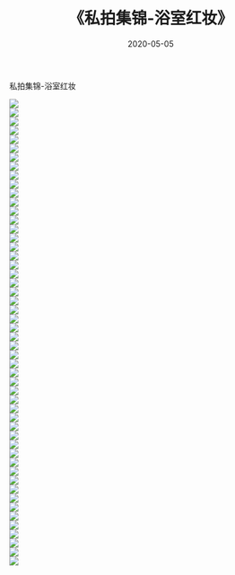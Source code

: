 ﻿---
layout: post
title:  《私拍集锦-浴室红妆》
date:   2020-05-05
img: http://imgx.orgx.ga/漏D/网络美图/2020/私拍集锦-浴室红妆/000.jpg
categories: [美女, 清纯, 唯美]
---

私拍集锦-浴室红妆

  ![](http://imgx.orgx.ga/漏D/网络美图/2020/私拍集锦-浴室红妆/001.jpg) <br> ![](http://imgx.orgx.ga/漏D/网络美图/2020/私拍集锦-浴室红妆/002.jpg) <br> ![](http://imgx.orgx.ga/漏D/网络美图/2020/私拍集锦-浴室红妆/003.jpg) <br> ![](http://imgx.orgx.ga/漏D/网络美图/2020/私拍集锦-浴室红妆/004.jpg) <br> ![](http://imgx.orgx.ga/漏D/网络美图/2020/私拍集锦-浴室红妆/005.jpg) <br> ![](http://imgx.orgx.ga/漏D/网络美图/2020/私拍集锦-浴室红妆/006.jpg) <br> ![](http://imgx.orgx.ga/漏D/网络美图/2020/私拍集锦-浴室红妆/007.jpg) <br> ![](http://imgx.orgx.ga/漏D/网络美图/2020/私拍集锦-浴室红妆/008.jpg) <br> ![](http://imgx.orgx.ga/漏D/网络美图/2020/私拍集锦-浴室红妆/009.jpg) <br> ![](http://imgx.orgx.ga/漏D/网络美图/2020/私拍集锦-浴室红妆/010.jpg) <br> ![](http://imgx.orgx.ga/漏D/网络美图/2020/私拍集锦-浴室红妆/011.jpg) <br> ![](http://imgx.orgx.ga/漏D/网络美图/2020/私拍集锦-浴室红妆/012.jpg) <br> ![](http://imgx.orgx.ga/漏D/网络美图/2020/私拍集锦-浴室红妆/013.jpg) <br> ![](http://imgx.orgx.ga/漏D/网络美图/2020/私拍集锦-浴室红妆/014.jpg) <br> ![](http://imgx.orgx.ga/漏D/网络美图/2020/私拍集锦-浴室红妆/015.jpg) <br> ![](http://imgx.orgx.ga/漏D/网络美图/2020/私拍集锦-浴室红妆/016.jpg) <br> ![](http://imgx.orgx.ga/漏D/网络美图/2020/私拍集锦-浴室红妆/017.jpg) <br> ![](http://imgx.orgx.ga/漏D/网络美图/2020/私拍集锦-浴室红妆/018.jpg) <br> ![](http://imgx.orgx.ga/漏D/网络美图/2020/私拍集锦-浴室红妆/019.jpg) <br> ![](http://imgx.orgx.ga/漏D/网络美图/2020/私拍集锦-浴室红妆/020.jpg) <br> ![](http://imgx.orgx.ga/漏D/网络美图/2020/私拍集锦-浴室红妆/021.jpg) <br> ![](http://imgx.orgx.ga/漏D/网络美图/2020/私拍集锦-浴室红妆/022.jpg) <br> ![](http://imgx.orgx.ga/漏D/网络美图/2020/私拍集锦-浴室红妆/023.jpg) <br> ![](http://imgx.orgx.ga/漏D/网络美图/2020/私拍集锦-浴室红妆/024.jpg) <br> ![](http://imgx.orgx.ga/漏D/网络美图/2020/私拍集锦-浴室红妆/025.jpg) <br> ![](http://imgx.orgx.ga/漏D/网络美图/2020/私拍集锦-浴室红妆/026.jpg) <br> ![](http://imgx.orgx.ga/漏D/网络美图/2020/私拍集锦-浴室红妆/027.jpg) <br> ![](http://imgx.orgx.ga/漏D/网络美图/2020/私拍集锦-浴室红妆/028.jpg) <br> ![](http://imgx.orgx.ga/漏D/网络美图/2020/私拍集锦-浴室红妆/029.jpg) <br> ![](http://imgx.orgx.ga/漏D/网络美图/2020/私拍集锦-浴室红妆/030.jpg) <br> ![](http://imgx.orgx.ga/漏D/网络美图/2020/私拍集锦-浴室红妆/031.jpg) <br> ![](http://imgx.orgx.ga/漏D/网络美图/2020/私拍集锦-浴室红妆/032.jpg) <br> ![](http://imgx.orgx.ga/漏D/网络美图/2020/私拍集锦-浴室红妆/033.jpg) <br> ![](http://imgx.orgx.ga/漏D/网络美图/2020/私拍集锦-浴室红妆/034.jpg) <br> ![](http://imgx.orgx.ga/漏D/网络美图/2020/私拍集锦-浴室红妆/035.jpg) <br> ![](http://imgx.orgx.ga/漏D/网络美图/2020/私拍集锦-浴室红妆/036.jpg) <br> ![](http://imgx.orgx.ga/漏D/网络美图/2020/私拍集锦-浴室红妆/037.jpg) <br> ![](http://imgx.orgx.ga/漏D/网络美图/2020/私拍集锦-浴室红妆/038.jpg) <br> ![](http://imgx.orgx.ga/漏D/网络美图/2020/私拍集锦-浴室红妆/039.jpg) <br> ![](http://imgx.orgx.ga/漏D/网络美图/2020/私拍集锦-浴室红妆/040.jpg) <br> ![](http://imgx.orgx.ga/漏D/网络美图/2020/私拍集锦-浴室红妆/041.jpg) <br> ![](http://imgx.orgx.ga/漏D/网络美图/2020/私拍集锦-浴室红妆/042.jpg) <br> ![](http://imgx.orgx.ga/漏D/网络美图/2020/私拍集锦-浴室红妆/043.jpg) <br> ![](http://imgx.orgx.ga/漏D/网络美图/2020/私拍集锦-浴室红妆/044.jpg) <br> ![](http://imgx.orgx.ga/漏D/网络美图/2020/私拍集锦-浴室红妆/045.jpg) <br> ![](http://imgx.orgx.ga/漏D/网络美图/2020/私拍集锦-浴室红妆/046.jpg) <br> ![](http://imgx.orgx.ga/漏D/网络美图/2020/私拍集锦-浴室红妆/047.jpg) <br> ![](http://imgx.orgx.ga/漏D/网络美图/2020/私拍集锦-浴室红妆/048.jpg) <br> ![](http://imgx.orgx.ga/漏D/网络美图/2020/私拍集锦-浴室红妆/049.jpg) <br> ![](http://imgx.orgx.ga/漏D/网络美图/2020/私拍集锦-浴室红妆/050.jpg) <br> ![](http://imgx.orgx.ga/漏D/网络美图/2020/私拍集锦-浴室红妆/051.jpg) <br> ![](http://imgx.orgx.ga/漏D/网络美图/2020/私拍集锦-浴室红妆/052.jpg) <br>